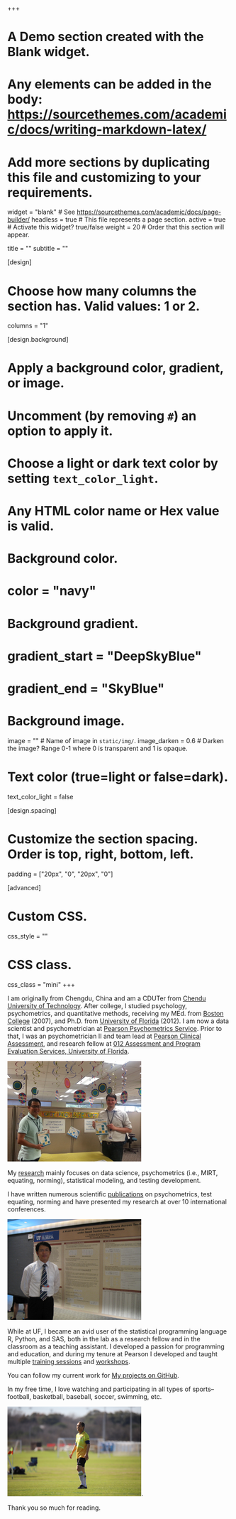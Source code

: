 +++
# A Demo section created with the Blank widget.
# Any elements can be added in the body: https://sourcethemes.com/academic/docs/writing-markdown-latex/
# Add more sections by duplicating this file and customizing to your requirements.

widget = "blank"  # See https://sourcethemes.com/academic/docs/page-builder/
headless = true  # This file represents a page section.
active = true # Activate this widget? true/false
weight = 20  # Order that this section will appear.

title = ""
subtitle = ""

[design]
  # Choose how many columns the section has. Valid values: 1 or 2.
  columns = "1"

[design.background]
  # Apply a background color, gradient, or image.
  #   Uncomment (by removing `#`) an option to apply it.
  #   Choose a light or dark text color by setting `text_color_light`.
  #   Any HTML color name or Hex value is valid.

  # Background color.
  # color = "navy"
  
  # Background gradient.
  # gradient_start = "DeepSkyBlue"
  # gradient_end = "SkyBlue"
  
  # Background image.
  image = ""  # Name of image in `static/img/`.
  image_darken = 0.6  # Darken the image? Range 0-1 where 0 is transparent and 1 is opaque.

  # Text color (true=light or false=dark).
  text_color_light = false

[design.spacing]
  # Customize the section spacing. Order is top, right, bottom, left.
  padding = ["20px", "0", "20px", "0"]

[advanced]
 # Custom CSS. 
 css_style = ""
 
 # CSS class.
 css_class = "mini"
+++


I am originally from Chengdu, China and am a CDUTer from [Chendu University of Technology](https://www.cdut.edu.cn/). After college, I studied psychology, psychometrics, and quantitative methods, receiving my MEd. from [Boston College](https://www.bc.edu/) (2007), and Ph.D. from [University of Florida](https://www.uf.edu/) (2012). I am now a data scientist and psychometrician at [Pearson Psychometrics Service](https://www.pearson.com/). 
Prior to that, I was an psychometrician II and team lead at [Pearson Clinical Assessment](https://www.pearsonassessments.com/professional-assessments.html), and research fellow at [012
Assessment and Program Evaluation Services, University of Florida](https://education.ufl.edu/capes/).

<img src="wisc5_int.jpg" class="center-block" alt="One assessment project I led is published" style="width:60%;height:60%;">

My [research](https://www.github.com/zhangou888) mainly focuses on data science, psychometrics (i.e., MIRT, equating, norming), statistical modeling, and testing development.

I have written numerous scientific [publications](/publication) on psychometrics, test equating, norming and have presented my research at over 10 international conferences.

<img src="ncme_2011.JPG" class="center-block" alt="NCME 2011 Poster" style="width:60%;height:60%;">

While at UF, I became an avid user of the statistical programming language R, Python, and SAS, both in the lab as a research fellow and in the classroom as a teaching assistant. I developed a passion for programming and education, and during my tenure at Pearson I developed and taught multiple 
[training sessions](/categories/talks/) and [workshops](/categories/workshop/).

You can follow my current work for [My projects on GitHub](https://github.com/zhangou888). 

In my free time, I love watching and participating in all types of sports–football, basketball, baseball, soccer, swimming, etc. 

<img src="soccer.jpg" class="center-block" alt="Play soccer 2020" style="width:60%;height:60%;">. 

Thank you so much for reading.


